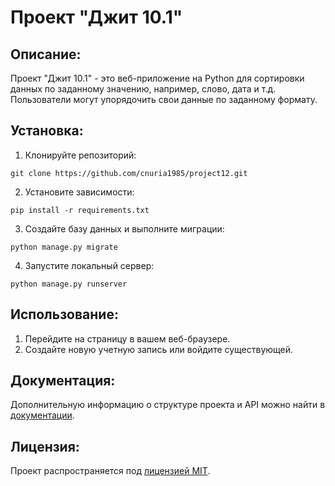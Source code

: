 # Проект "Джит 10.1"

## Описание:

Проект "Джит 10.1" - это веб-приложение на Python для сортировки данных по заданному значению, например, слово, дата и т.д. Пользователи могут упорядочить свои данные по заданному формату.

## Установка:

1. Клонируйте репозиторий:
```
git clone https://github.com/cnuria1985/project12.git
```

2. Установите зависимости:
```
pip install -r requirements.txt
```

3. Создайте базу данных и выполните миграции:
```
python manage.py migrate
```

4. Запустите локальный сервер:
```
python manage.py runserver
```
## Использование:

1. Перейдите на страницу в вашем веб-браузере.
2. Создайте новую учетную запись или войдите существующей.

## Документация:

Дополнительную информацию о структуре проекта и API можно найти в [документации](docs/README.md).

## Лицензия:

Проект распространяется под [лицензией MIT](LICENSE).